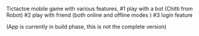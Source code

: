  Tictactoe mobile game with various features, 
 #1 play with a bot (Chitti from Robot) 
 #2 play with friend (both online and offline modes )
 #3 login feature 

 (App is currently in build phase, this is not the complete version)
